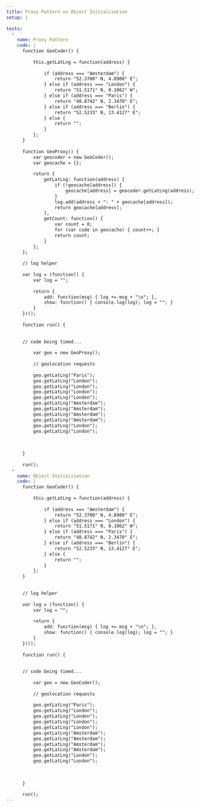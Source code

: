 ```yaml
---
title: Proxy Pattern vs Object Initialization 
setup: |
  
tests:
  -
    name: Proxy Pattern
    code: |
      function GeoCoder() {
       
          this.getLatLng = function(address) {
              
              if (address === "Amsterdam") {
                  return "52.3700° N, 4.8900° E";
              } else if (address === "London") {
                  return "51.5171° N, 0.1062° W";
              } else if (address === "Paris") {
                  return "48.8742° N, 2.3470° E";
              } else if (address === "Berlin") {
                  return "52.5233° N, 13.4127° E";
              } else {
                  return "";
              }
          };
      }
       
      function GeoProxy() {
          var geocoder = new GeoCoder();
          var geocache = {};
       
          return {
              getLatLng: function(address) {
                  if (!geocache[address]) {
                      geocache[address] = geocoder.getLatLng(address);
                  }
                  log.add(address + ": " + geocache[address]);
                  return geocache[address];
              },
              getCount: function() {
                  var count = 0;
                  for (var code in geocache) { count++; }
                  return count;
              }
          };
      };
       
      // log helper
       
      var log = (function() {
          var log = "";
       
          return {
              add: function(msg) { log += msg + "\n"; },
              show: function() { console.log(log); log = ""; }
          }
      })();
       
      function run() {
          
      
      // code being timed...
      
          var geo = new GeoProxy();
       
          // geolocation requests
       
          geo.getLatLng("Paris");
          geo.getLatLng("London");
          geo.getLatLng("London");
          geo.getLatLng("London");
          geo.getLatLng("London");
          geo.getLatLng("Amsterdam");
          geo.getLatLng("Amsterdam");
          geo.getLatLng("Amsterdam");
          geo.getLatLng("Amsterdam");
          geo.getLatLng("London");
          geo.getLatLng("London");
       
      
        
      }
      
      run();
  -
    name: Object Initialization 
    code: |
      function GeoCoder() {
       
          this.getLatLng = function(address) {
              
              if (address === "Amsterdam") {
                  return "52.3700° N, 4.8900° E";
              } else if (address === "London") {
                  return "51.5171° N, 0.1062° W";
              } else if (address === "Paris") {
                  return "48.8742° N, 2.3470° E";
              } else if (address === "Berlin") {
                  return "52.5233° N, 13.4127° E";
              } else {
                  return "";
              }
          };
      }
       
       
      // log helper
       
      var log = (function() {
          var log = "";
       
          return {
              add: function(msg) { log += msg + "\n"; },
              show: function() { console.log(log); log = ""; }
          }
      })();
       
      function run() {
          
      
      // code being timed...
      
          var geo = new GeoCoder();
       
          // geolocation requests
       
          geo.getLatLng("Paris");
          geo.getLatLng("London");
          geo.getLatLng("London");
          geo.getLatLng("London");
          geo.getLatLng("London");
          geo.getLatLng("Amsterdam");
          geo.getLatLng("Amsterdam");
          geo.getLatLng("Amsterdam");
          geo.getLatLng("Amsterdam");
          geo.getLatLng("London");
          geo.getLatLng("London");
       
      
        
      }
      
      run();
---
```


